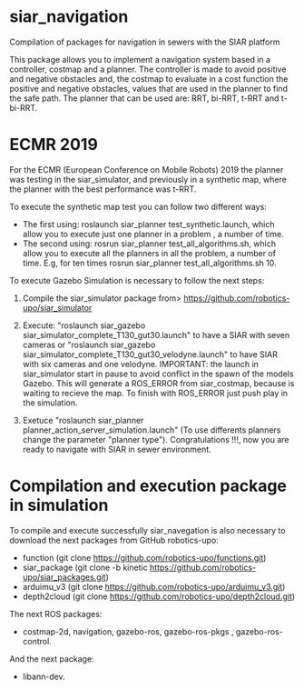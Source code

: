 # siar_navigation
Compilation of packages for navigation in sewers with the SIAR platform

This package allows you to implement a navigation system based in a controller, costmap and a planner. The controller is made to avoid positive and negative obstacles and, the costmap to evaluate in a cost function the positive and negative obstacles, values that are used in the planner to find the safe path. The planner that can be used are: RRT, bi-RRT, t-RRT and t-bi-RRT.

# ECMR 2019
For the ECMR (European Conference on Mobile Robots) 2019 the planner was testing in the siar_simulator, and previously in a synthetic map, where the planner with the best performance was t-RRT.

To execute the synthetic map test you can follow two different ways: 
- The first using: roslaunch siar_planner test_synthetic.launch, which allow you to execute just one planner in a problem , a number of time.
- The second using: rosrun siar_planner test_all_algorithms.sh,  which allow you to execute all the planners in all the problem, a number of time. E.g, for ten times rosrun siar_planner test_all_algorithms.sh 10.

To execute Gazebo Simulation is necessary to follow the next steps:

1. Compile the siar_simulator package from> https://github.com/robotics-upo/siar_simulator

2. Execute: "roslaunch siar_gazebo siar_simulator_complete_T130_gut30.launch" to have a SIAR with seven cameras or "roslaunch siar_gazebo siar_simulator_complete_T130_gut30_velodyne.launch" to have SIAR with six cameras and one velodyne. 
IMPORTANT: the launch in siar_simulator start in pause to avoid conflict in the spawn of the models Gazebo. This will generate a ROS_ERROR from siar_costmap, because is waiting to recieve the map. To finish with ROS_ERROR just push play in the simulation.

3. Exetuce "roslaunch siar_planner planner_action_server_simulation.launch" (To use differents planners change the parameter "planner type"). Congratulations !!!, now you are ready to navigate with SIAR in sewer environment.


# Compilation and execution package in simulation

To compile and execute successfully siar_navegation is also necessary to download the next packages from GitHub robotics-upo:
 
 - function (git clone https://github.com/robotics-upo/functions.git)
 - siar_package (git clone -b kinetic https://github.com/robotics-upo/siar_packages.git)
 - arduimu_v3 (git clone https://github.com/robotics-upo/arduimu_v3.git)
 - depth2cloud (git clone https://github.com/robotics-upo/depth2cloud.git)

The next ROS packages:
  
 - costmap-2d, navigation, gazebo-ros, gazebo-ros-pkgs , gazebo-ros-control.
 

And the next package:

 - libann-dev.
 
